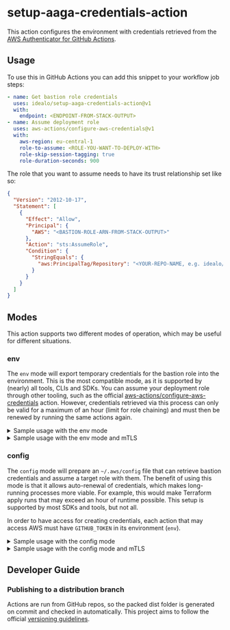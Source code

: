 # setup-aaga-credentials-action

This action configures the environment with credentials retrieved from the [AWS Authenticator for GitHub Actions](https://github.com/idealo/aaga).

## Usage

To use this in GitHub Actions you can add this snippet to your workflow job steps:

```yaml
- name: Get bastion role credentials
  uses: idealo/setup-aaga-credentials-action@v1
  with:
    endpoint: <ENDPOINT-FROM-STACK-OUTPUT>
- name: Assume deployment role
  uses: aws-actions/configure-aws-credentials@v1
  with:
    aws-region: eu-central-1
    role-to-assume: <ROLE-YOU-WANT-TO-DEPLOY-WITH>
    role-skip-session-tagging: true
    role-duration-seconds: 900
```

The role that you want to assume needs to have its trust relationship set like so:

```json
{
  "Version": "2012-10-17",
  "Statement": [
    {
      "Effect": "Allow",
      "Principal": {
        "AWS": "<BASTION-ROLE-ARN-FROM-STACK-OUTPUT>"
      },
      "Action": "sts:AssumeRole",
      "Condition": {
        "StringEquals": {
          "aws:PrincipalTag/Repository": "<YOUR-REPO-NAME, e.g. idealo/sample-repo>"
        }
      }
    }
  ]
}
```

## Modes

This action supports two different modes of operation, which may be useful for different situations.

### env

The `env` mode will export temporary credentials for the bastion role into the environment.
This is the most compatible mode, as it is supported by (nearly) all tools, CLIs and SDKs.
You can assume your deployment role through other tooling, such as the official [aws-actions/configure-aws-credentials](https://github.com/aws-actions/configure-aws-credentials) action.
However, credentials retrieved via this process can only be valid for a maximum of an hour (limit for role chaining) and must then be renewed by running the same actions again.

<details>
<summary>Sample usage with the env mode</summary>

```yaml
- name: Get bastion role credentials
  uses: idealo/setup-aaga-credentials-action@v1
  with:
    endpoint: <ENDPOINT-FROM-STACK-OUTPUT>
- name: Assume deployment role
  uses: aws-actions/configure-aws-credentials@v1
  with:
    aws-region: eu-central-1
    role-to-assume: <ROLE-YOU-WANT-TO-DEPLOY-WITH>
    role-skip-session-tagging: true
    role-duration-seconds: 900
```
</details>

<details>
<summary>Sample usage with the env mode and mTLS</summary>

```yaml
- name: Get bastion role creds
  uses: idealo/setup-aaga-credentials-action@v1
  with:
    endpoint: <ENDPOINT-FROM-STACK-OUTPUT>
    ca-certificate: ${{ secrets.AAGA_MTLS_CA }}
    client-certificate: ${{ secrets.AAGA_MTLS_CERTIFICATE }}
    client-key: ${{ secrets.AAGA_MTLS_KEY }}
- name: Assume deployment role
  uses: aws-actions/configure-aws-credentials@v1
  with:
    aws-region: eu-central-1
    role-to-assume: <ROLE-YOU-WANT-TO-DEPLOY-WITH>
    role-skip-session-tagging: true
    role-duration-seconds: 900
```
</details>

### config

The `config` mode will prepare an `~/.aws/config` file that can retrieve bastion credentials and assume a target role with them.
The benefit of using this mode is that it allows auto-renewal of credentials, which makes long-running processes more viable.
For example, this would make Terraform apply runs that may exceed an hour of runtime possible.
This setup is supported by most SDKs and tools, but not all.

In order to have access for creating credentials, each action that may access AWS must have `GITHUB_TOKEN` in its environment (`env`).

<details>
<summary>Sample usage with the config mode</summary>

```yaml
- name: Get bastion role credentials
  uses: idealo/setup-aaga-credentials-action@v1
  with:
    endpoint: <ENDPOINT-FROM-STACK-OUTPUT>
    mode: config
    role-to-assume: <ROLE-YOU-WANT-TO-DEPLOY-WITH>
- run: aws sts get-caller-identity --region eu-central-1
  env:
    GITHUB_TOKEN: ${{github.token}}
```
</details>

<details>
<summary>Sample usage with the config mode and mTLS</summary>

```yaml
- name: Get bastion role credentials
  uses: idealo/setup-aaga-credentials-action@v1
  with:
    endpoint: <ENDPOINT-FROM-STACK-OUTPUT>
    mode: config
    role-to-assume: <ROLE-YOU-WANT-TO-DEPLOY-WITH>
- run: aws sts get-caller-identity --region eu-central-1
  env:
    GITHUB_TOKEN: ${{github.token}}
    AAGA_MTLS_CA: ${{ secrets.AAGA_MTLS_CA }}
    AAGA_MTLS_CERTIFICATE: ${{ secrets.AAGA_MTLS_CERTIFICATE }}
    AAGA_MTLS_KEY: ${{ secrets.AAGA_MTLS_KEY }}
```
</details>

## Developer Guide

### Publishing to a distribution branch

Actions are run from GitHub repos, so the packed dist folder is generated on commit and checked in automatically.
This project aims to follow the official [versioning guidelines](https://github.com/actions/toolkit/blob/master/docs/action-versioning.md).
